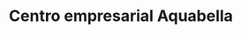 ---
title: "Centro empresarial Aquabella"
url: /lecheria/centro-empresarial-aquabella/
shop: centro comercial
---